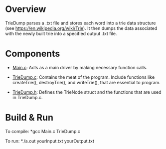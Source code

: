 # Overview

TrieDump parses a .txt file and stores each word into a trie data structure (see https://en.wikipedia.org/wiki/Trie). It then dumps the
data associated with the newly built trie into a specified output .txt file.

# Components

* [Main.c](Main.c): Acts as a main driver by making necessary function calls.

* [TrieDump.c](TrieDump.c): Contains the meat of the program. Include functions like createTrie(), destroyTrie(), and writeTrie(), that are essential to program.

* [TrieDump.h](TrieDump.h): Defines the TrieNode struct and the functions that are used in TrieDump.c.

# Build & Run

To compile: 
  *gcc Main.c TrieDump.c

To run:
  *./a.out yourInput.txt yourOutput.txt

